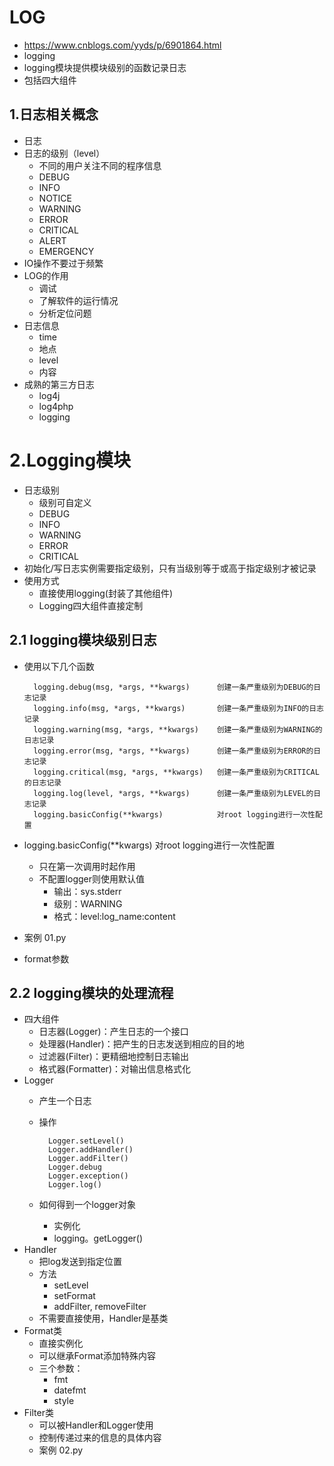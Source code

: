 # LOG
- https://www.cnblogs.com/yyds/p/6901864.html
- logging
- logging模块提供模块级别的函数记录日志
- 包括四大组件

## 1.日志相关概念
- 日志
- 日志的级别（level）
    - 不同的用户关注不同的程序信息
    - DEBUG
    - INFO
    - NOTICE
    - WARNING
    - ERROR
    - CRITICAL
    - ALERT
    - EMERGENCY
- IO操作不要过于频繁
- LOG的作用
    - 调试
    - 了解软件的运行情况
    - 分析定位问题
- 日志信息
    - time
    - 地点
    - level
    - 内容
- 成熟的第三方日志
    - log4j
    - log4php
    - logging
    
# 2.Logging模块
- 日志级别
    - 级别可自定义
    - DEBUG
    - INFO
    - WARNING
    - ERROR
    - CRITICAL
- 初始化/写日志实例需要指定级别，只有当级别等于或高于指定级别才被记录
- 使用方式
    - 直接使用logging(封装了其他组件)
    - Logging四大组件直接定制

## 2.1 logging模块级别日志
- 使用以下几个函数

        logging.debug(msg, *args, **kwargs)      创建一条严重级别为DEBUG的日志记录
        logging.info(msg, *args, **kwargs)       创建一条严重级别为INFO的日志记录
        logging.warning(msg, *args, **kwargs)    创建一条严重级别为WARNING的日志记录
        logging.error(msg, *args, **kwargs)      创建一条严重级别为ERROR的日志记录
        logging.critical(msg, *args, **kwargs)   创建一条严重级别为CRITICAL的日志记录
        logging.log(level, *args, **kwargs)      创建一条严重级别为LEVEL的日志记录
        logging.basicConfig(**kwargs)            对root logging进行一次性配置
        
- logging.basicConfig(**kwargs)   对root logging进行一次性配置
    - 只在第一次调用时起作用
    - 不配置logger则使用默认值
        - 输出：sys.stderr
        - 级别：WARNING
        - 格式：level:log_name:content
- 案例 01.py
- format参数

## 2.2 logging模块的处理流程
- 四大组件
    - 日志器(Logger)：产生日志的一个接口
    - 处理器(Handler)：把产生的日志发送到相应的目的地
    - 过滤器(Filter)：更精细地控制日志输出
    - 格式器(Formatter)：对输出信息格式化
- Logger
    - 产生一个日志
    - 操作
    
            Logger.setLevel()
            Logger.addHandler()
            Logger.addFilter()
            Logger.debug
            Logger.exception()
            Logger.log()
            
    - 如何得到一个logger对象
        - 实例化
        - logging。getLogger()
- Handler
    - 把log发送到指定位置
    - 方法
        - setLevel
        - setFormat
        - addFilter, removeFilter
    - 不需要直接使用，Handler是基类
- Format类
    - 直接实例化
    - 可以继承Format添加特殊内容
    - 三个参数：
        - fmt
        - datefmt
        - style
- Filter类
    - 可以被Handler和Logger使用
    - 控制传递过来的信息的具体内容
    - 案例 02.py